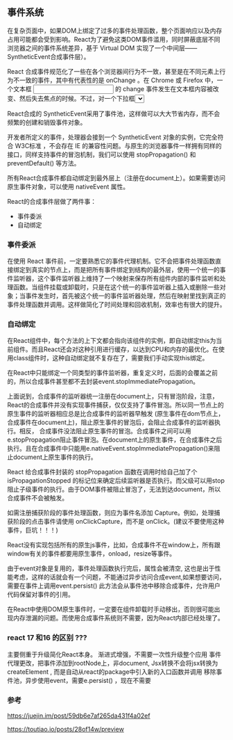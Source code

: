 ## 事件系统
在复杂页面中，如果DOM上绑定了过多的事件处理函数，整个页面响应以及内存占用可能都会受到影响。React为了避免这类DOM事件滥用，同时屏蔽底层不同浏览器之间的事件系统差异，基于 Virtual DOM 实现了一个中间层——SyntheticEvent合成事件层）。


React 合成事件规范化了一些在各个浏览器间行为不一致，甚至是在不同元素上行为不一致的事件，其中有代表性的是 onChange 。在 Chrome 或 Firefox 中，一个文本框 <input type="text" /> 的 change 事件发生在文本框内容被改变、然后失去焦点的时候。不过，对一个下拉框<select> 的change 事件，Chrome 和老版本 Firefox（v63 以前）就有分歧了，前者每次按下键盘箭头键都会触发 change 事件，但后者只有下拉框失去焦点时才会触发。除了 onChange ，合成事件也规范化了 onBeforeInput 、 onMouseEnter 、 onMouseLeave 、 onSelect 。



React合成的 SyntheticEvent采用了事件池，这样做可以大大节省内存，而不会频繁的创建和销毁事件对象。

开发者所定义的事件，处理器会接到一个 SyntheticEvent 对象的实例，它完全符合 W3C标准 ，不会存在 IE 的兼容性问题。与原生的浏览器事件一样拥有同样的接口，同样支持事件的冒泡机制，我们可以使用 stopPropagation() 和 preventDefault() 等方法。

所有React合成事件都自动绑定到最外层上（注册在document上）。如果需要访问原生事件对象，可以使用 nativeEvent 属性。

React的合成事件层做了两件事：
- 事件委派
- 自动绑定

### 事件委派
在使用 React 事件前，一定要熟悉它的事件代理机制。它不会把事件处理函数直接绑定到真实的节点上，而是把所有事件绑定到结构的最外层，使用一个统一的事件监听器，这个事件监听器上维持了一个映射来保存所有组件内部的事件监听和处理函数。当组件挂载或卸载时，只是在这个统一的事件监听器上插入或删除一些对象；当事件发生时，首先被这个统一的事件监听器处理，然后在映射里找到真正的事件处理函数并调用。这样做简化了时间处理和回收机制，效率也有很大的提升。

### 自动绑定
在React组件中，每个方法的上下文都会指向该组件的实例，即自动绑定this为当前组件。而且React还会对这种引用进行缓存，以达到CPU和内存的最优化。在使用class组件时，这种自动绑定就不复存在了，需要我们手动实现this绑定。



在React中只能绑定一个同类型的事件监听器，重复定义时，后面的会覆盖之前的，所以合成事件甚至都不去封装event.stopImmediatePropagation。


上面说到，合成事件的监听器统一注册在document上，只有冒泡阶段，注意，React的合成事件并没有实现事件捕获，仅仅支持了事件冒泡。所以同一节点上的原生事件的监听器相应总是比合成事件的监听器早触发 (原生事件在dom节点上，合成事件在document上)，阻止原生事件的冒泡后，会阻止合成事件的监听器执行。相反， 合成事件没法阻止原生事件的冒泡。合成事件之间可以用e.stopPropagation阻止事件冒泡。在document上的原生事件，在合成事件之后执行。且在合成事件中只能用e.nativeEvent.stopImmediatePropagation()来阻止document上原生事件的执行。

 React 给合成事件封装的 stopPropagation 函数在调用时给自己加了个 isPropagationStopped 的标记位来确定后续监听器是否执行。而父级可以用stop阻止子级事件的执行。由于DOM事件被阻止冒泡了，无法到达document，所以合成事件不会被触发。

如需注册捕获阶段的事件处理函数，则应为事件名添加 Capture。例如，处理捕获阶段的点击事件请使用 onClickCapture，而不是 onClick。(建议不要使用这种事件，巨坑！！！)

React没有实现包括所有的原生js事件，比如，合成事件不在window上，所有跟window有关的事件都要用原生事件，onload，resize等事件。


由于event对象是复用的，事件处理函数执行完后，属性会被清空, 这也是出于性能考虑，这样的话就会有一个问题，不能通过异步访问合成event,如果想要访问，需要在事件上调用event.persist() 此方法会从事件池中移除合成事件，允许用户代码保留对事件的引用。



在React中使用DOM原生事件时，一定要在组件卸载时手动移出，否则很可能出现内存泄漏的问题。而使用合成事件系统则不需要，因为React内部已经处理了。


### react 17 和16 的区别 ???
主要侧重于升级简化React本身。
渐进式增强，不需要一次性升级整个应用
事件代理更改，把事件添加到rootNode上，非document,
Jsx转换不会将jsx转换为createElement , 而是自动从react的package中引入新的入口函数并调用
移除事件池，异步使用event，需要e.persist() ，现在不需要


### 参考
https://juejin.im/post/59db6e7af265da431f4a02ef


https://toutiao.io/posts/28of14w/preview
